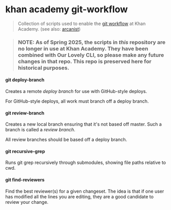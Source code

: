 # khan academy git-workflow

> Collection of scripts used to enable the [git workflow][git-at-ka]
at Khan Academy. (see also: [arcanist])

[git-at-ka]: https://khanacademy.org/r/git-at-ka
[arcanist]:  https://github.com/khan/arcanist

> ### NOTE: As of Spring 2025, the scripts in _*this*_ repository are no longer in use at Khan Academy. They have been combined with Our Lovely CLI, so please make any future changes in that repo. This repo is preserved here for historical purposes.

#### git deploy-branch
Creates a remote _deploy branch_ for use with GitHub-style deploys.

For GitHub-style deploys, all work must branch off a deploy branch.

#### git review-branch
Creates a new local branch ensuring that it's not based off master.
Such a branch is called a _review branch_.

All review branches should be based off a deploy branch.

#### git recursive-grep
Runs git grep recursively through submodules, showing file paths
relative to cwd.

#### git find-reviewers
Find the best reviewer(s) for a given changeset. The idea is that if one user
has modified all the lines you are editing, they are a good candidate to review
your change.
